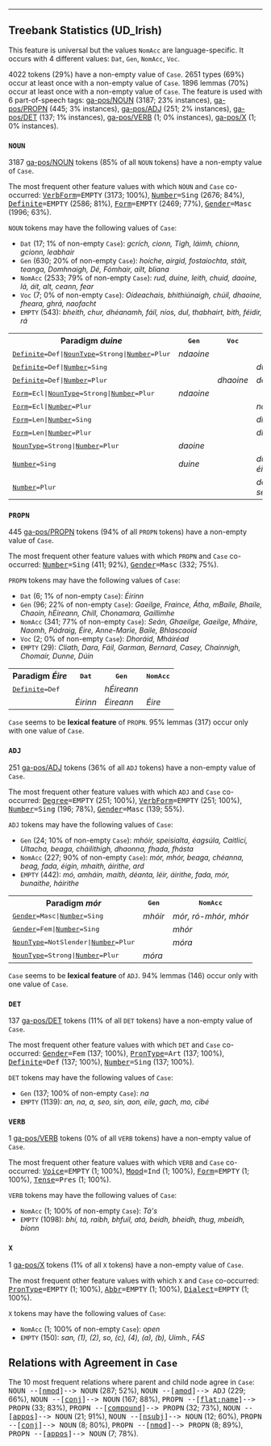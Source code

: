 

--------------------------------------------------------------------------------

## Treebank Statistics (UD_Irish)

This feature is universal but the values `NomAcc` are language-specific.
It occurs with 4 different values: `Dat`, `Gen`, `NomAcc`, `Voc`.

4022 tokens (29%) have a non-empty value of `Case`.
2651 types (69%) occur at least once with a non-empty value of `Case`.
1896 lemmas (70%) occur at least once with a non-empty value of `Case`.
The feature is used with 6 part-of-speech tags: [ga-pos/NOUN]() (3187; 23% instances), [ga-pos/PROPN]() (445; 3% instances), [ga-pos/ADJ]() (251; 2% instances), [ga-pos/DET]() (137; 1% instances), [ga-pos/VERB]() (1; 0% instances), [ga-pos/X]() (1; 0% instances).

### `NOUN`

3187 [ga-pos/NOUN]() tokens (85% of all `NOUN` tokens) have a non-empty value of `Case`.

The most frequent other feature values with which `NOUN` and `Case` co-occurred: <tt><a href="VerbForm.html">VerbForm</a>=EMPTY</tt> (3173; 100%), <tt><a href="Number.html">Number</a>=Sing</tt> (2676; 84%), <tt><a href="Definite.html">Definite</a>=EMPTY</tt> (2586; 81%), <tt><a href="Form.html">Form</a>=EMPTY</tt> (2469; 77%), <tt><a href="Gender.html">Gender</a>=Masc</tt> (1996; 63%).

`NOUN` tokens may have the following values of `Case`:

* `Dat` (17; 1% of non-empty `Case`): <em>gcrích, cionn, Tigh, láimh, chionn, gcionn, leabhair</em>
* `Gen` (630; 20% of non-empty `Case`): <em>hoíche, airgid, fostaíochta, stáit, teanga, Domhnaigh, Dé, Fómhair, ailt, bliana</em>
* `NomAcc` (2533; 79% of non-empty `Case`): <em>rud, duine, leith, chuid, daoine, lá, áit, alt, ceann, fear</em>
* `Voc` (7; 0% of non-empty `Case`): <em>Oideachais, bhithiúnaigh, chúil, dhaoine, fheara, ghrá, naofacht</em>
* `EMPTY` (543): <em>bheith, chur, dhéanamh, fáil, níos, dul, thabhairt, bith, féidir, rá</em>

<table>
  <tr><th>Paradigm <i>duine</i></th><th><tt>Gen</tt></th><th><tt>Voc</tt></th><th><tt>NomAcc</tt></th></tr>
  <tr><td><tt><a href="Definite.html">Definite</a>=Def|<a href="NounType.html">NounType</a>=Strong|<a href="Number.html">Number</a>=Plur</tt></td><td><em>ndaoine</em></td><td></td><td></td></tr>
  <tr><td><tt><a href="Definite.html">Definite</a>=Def|<a href="Number.html">Number</a>=Sing</tt></td><td></td><td></td><td><em>duine</em></td></tr>
  <tr><td><tt><a href="Definite.html">Definite</a>=Def|<a href="Number.html">Number</a>=Plur</tt></td><td></td><td><em>dhaoine</em></td><td><em>daoine</em></td></tr>
  <tr><td><tt><a href="Form.html">Form</a>=Ecl|<a href="NounType.html">NounType</a>=Strong|<a href="Number.html">Number</a>=Plur</tt></td><td><em>ndaoine</em></td><td></td><td></td></tr>
  <tr><td><tt><a href="Form.html">Form</a>=Ecl|<a href="Number.html">Number</a>=Plur</tt></td><td></td><td></td><td><em>ndaoine</em></td></tr>
  <tr><td><tt><a href="Form.html">Form</a>=Len|<a href="Number.html">Number</a>=Sing</tt></td><td></td><td></td><td><em>dhuine</em></td></tr>
  <tr><td><tt><a href="Form.html">Form</a>=Len|<a href="Number.html">Number</a>=Plur</tt></td><td></td><td></td><td><em>dhaoine</em></td></tr>
  <tr><td><tt><a href="NounType.html">NounType</a>=Strong|<a href="Number.html">Number</a>=Plur</tt></td><td><em>daoine</em></td><td></td><td></td></tr>
  <tr><td><tt><a href="Number.html">Number</a>=Sing</tt></td><td><em>duine</em></td><td></td><td><em>duine, éinne</em></td></tr>
  <tr><td><tt><a href="Number.html">Number</a>=Plur</tt></td><td></td><td></td><td><em>daoine, seandaoine</em></td></tr>
</table>

### `PROPN`

445 [ga-pos/PROPN]() tokens (94% of all `PROPN` tokens) have a non-empty value of `Case`.

The most frequent other feature values with which `PROPN` and `Case` co-occurred: <tt><a href="Number.html">Number</a>=Sing</tt> (411; 92%), <tt><a href="Gender.html">Gender</a>=Masc</tt> (332; 75%).

`PROPN` tokens may have the following values of `Case`:

* `Dat` (6; 1% of non-empty `Case`): <em>Éirinn</em>
* `Gen` (96; 22% of non-empty `Case`): <em>Gaeilge, Fraince, Átha, mBaile, Bhaile, Chaoin, hÉireann, Chill, Chonamara, Gaillimhe</em>
* `NomAcc` (341; 77% of non-empty `Case`): <em>Seán, Ghaeilge, Gaeilge, Mháire, Naomh, Pádraig, Éire, Anne-Marie, Baile, Bhlascaoid</em>
* `Voc` (2; 0% of non-empty `Case`): <em>Dhoráid, Mháiréad</em>
* `EMPTY` (29): <em>Cliath, Dara, Fáil, Garman, Bernard, Casey, Chainnigh, Chomair, Dunne, Dúin</em>

<table>
  <tr><th>Paradigm <i>Éire</i></th><th><tt>Dat</tt></th><th><tt>Gen</tt></th><th><tt>NomAcc</tt></th></tr>
  <tr><td><tt><a href="Definite.html">Definite</a>=Def</tt></td><td></td><td><em>hÉireann</em></td><td></td></tr>
  <tr><td><tt></tt></td><td><em>Éirinn</em></td><td><em>Éireann</em></td><td><em>Éire</em></td></tr>
</table>

`Case` seems to be **lexical feature** of `PROPN`. 95% lemmas (317) occur only with one value of `Case`.

### `ADJ`

251 [ga-pos/ADJ]() tokens (36% of all `ADJ` tokens) have a non-empty value of `Case`.

The most frequent other feature values with which `ADJ` and `Case` co-occurred: <tt><a href="Degree.html">Degree</a>=EMPTY</tt> (251; 100%), <tt><a href="VerbForm.html">VerbForm</a>=EMPTY</tt> (251; 100%), <tt><a href="Number.html">Number</a>=Sing</tt> (196; 78%), <tt><a href="Gender.html">Gender</a>=Masc</tt> (139; 55%).

`ADJ` tokens may have the following values of `Case`:

* `Gen` (24; 10% of non-empty `Case`): <em>mhóir, speisialta, éagsúla, Caitlicí, Ultacha, beaga, cháilithigh, dhaonna, fhada, fhásta</em>
* `NomAcc` (227; 90% of non-empty `Case`): <em>mór, mhór, beaga, chéanna, beag, fada, éigin, mhaith, áirithe, ard</em>
* `EMPTY` (442): <em>mó, amháin, maith, déanta, léir, áirithe, fada, mór, bunaithe, háirithe</em>

<table>
  <tr><th>Paradigm <i>mór</i></th><th><tt>Gen</tt></th><th><tt>NomAcc</tt></th></tr>
  <tr><td><tt><a href="Gender.html">Gender</a>=Masc|<a href="Number.html">Number</a>=Sing</tt></td><td><em>mhóir</em></td><td><em>mór, ró-mhór, mhór</em></td></tr>
  <tr><td><tt><a href="Gender.html">Gender</a>=Fem|<a href="Number.html">Number</a>=Sing</tt></td><td></td><td><em>mhór</em></td></tr>
  <tr><td><tt><a href="NounType.html">NounType</a>=NotSlender|<a href="Number.html">Number</a>=Plur</tt></td><td></td><td><em>móra</em></td></tr>
  <tr><td><tt><a href="NounType.html">NounType</a>=Strong|<a href="Number.html">Number</a>=Plur</tt></td><td><em>móra</em></td><td></td></tr>
</table>

`Case` seems to be **lexical feature** of `ADJ`. 94% lemmas (146) occur only with one value of `Case`.

### `DET`

137 [ga-pos/DET]() tokens (11% of all `DET` tokens) have a non-empty value of `Case`.

The most frequent other feature values with which `DET` and `Case` co-occurred: <tt><a href="Gender.html">Gender</a>=Fem</tt> (137; 100%), <tt><a href="PronType.html">PronType</a>=Art</tt> (137; 100%), <tt><a href="Definite.html">Definite</a>=Def</tt> (137; 100%), <tt><a href="Number.html">Number</a>=Sing</tt> (137; 100%).

`DET` tokens may have the following values of `Case`:

* `Gen` (137; 100% of non-empty `Case`): <em>na</em>
* `EMPTY` (1139): <em>an, na, a, seo, sin, aon, eile, gach, mo, cibé</em>

### `VERB`

1 [ga-pos/VERB]() tokens (0% of all `VERB` tokens) have a non-empty value of `Case`.

The most frequent other feature values with which `VERB` and `Case` co-occurred: <tt><a href="Voice.html">Voice</a>=EMPTY</tt> (1; 100%), <tt><a href="Mood.html">Mood</a>=Ind</tt> (1; 100%), <tt><a href="Form.html">Form</a>=EMPTY</tt> (1; 100%), <tt><a href="Tense.html">Tense</a>=Pres</tt> (1; 100%).

`VERB` tokens may have the following values of `Case`:

* `NomAcc` (1; 100% of non-empty `Case`): <em>Tá's</em>
* `EMPTY` (1098): <em>bhí, tá, raibh, bhfuil, atá, beidh, bheidh, thug, mbeidh, bíonn</em>

### `X`

1 [ga-pos/X]() tokens (1% of all `X` tokens) have a non-empty value of `Case`.

The most frequent other feature values with which `X` and `Case` co-occurred: <tt><a href="PronType.html">PronType</a>=EMPTY</tt> (1; 100%), <tt><a href="Abbr.html">Abbr</a>=EMPTY</tt> (1; 100%), <tt><a href="Dialect.html">Dialect</a>=EMPTY</tt> (1; 100%).

`X` tokens may have the following values of `Case`:

* `NomAcc` (1; 100% of non-empty `Case`): <em>open</em>
* `EMPTY` (150): <em>san, (1), (2), so, (c), (4), (a), (b), Uimh., FÁS</em>

## Relations with Agreement in `Case`

The 10 most frequent relations where parent and child node agree in `Case`:
<tt>NOUN --[<a href="../dep/nmod.html">nmod</a>]--> NOUN</tt> (287; 52%),
<tt>NOUN --[<a href="../dep/amod.html">amod</a>]--> ADJ</tt> (229; 66%),
<tt>NOUN --[<a href="../dep/conj.html">conj</a>]--> NOUN</tt> (167; 88%),
<tt>PROPN --[<a href="../dep/flat:name.html">flat:name</a>]--> PROPN</tt> (33; 83%),
<tt>PROPN --[<a href="../dep/compound.html">compound</a>]--> PROPN</tt> (32; 73%),
<tt>NOUN --[<a href="../dep/appos.html">appos</a>]--> NOUN</tt> (21; 91%),
<tt>NOUN --[<a href="../dep/nsubj.html">nsubj</a>]--> NOUN</tt> (12; 60%),
<tt>PROPN --[<a href="../dep/conj.html">conj</a>]--> NOUN</tt> (8; 80%),
<tt>PROPN --[<a href="../dep/nmod.html">nmod</a>]--> PROPN</tt> (8; 89%),
<tt>PROPN --[<a href="../dep/appos.html">appos</a>]--> NOUN</tt> (7; 78%).

